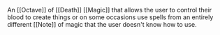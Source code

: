 An [[Octave]] of [[Death]] [[Magic]] that allows the user to control their blood to create things or on some occasions use spells from an entirely different [[Note]] of magic that the user doesn't know how to use.